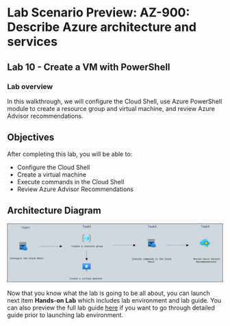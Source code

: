 # Lab Scenario Preview: AZ-900: Describe Azure architecture and services

## Lab 10 - Create a VM with PowerShell

### Lab overview

In this walkthrough, we will configure the Cloud Shell, use Azure PowerShell module to create a resource group and virtual machine, and review Azure Advisor recommendations.

## Objectives

After completing this lab, you will be able to:

- Configure the Cloud Shell
- Create a virtual machine
- Execute commands in the Cloud Shell
- Review Azure Advisor Recommendations

## Architecture Diagram

![](../images/az900lab10.JPG)

Now that you know what the lab is going to be all about, you can launch next item **Hands-on Lab** which includes lab environment and lab guide. You can also preview the full lab guide [here](https://experience.cloudlabs.ai/#/labguidepreview/3642cff0-345a-4080-94ac-6fd0d2fcae61) if you want to go through detailed guide prior to launching lab environment.